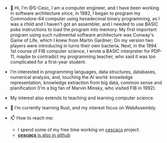 - 👋 Hi, I’m @S-Cesc, I am a computer engineer, and I have been working in software architecture since, in 1982, I began to program my Commodore-64 computer using hexadecimal binary programming, as I was a child and I haven't got an assembler, and I needed to use BASIC poke instructions to load the program into memory. My first important program using such rudimental software architecture was Conway's Game of Life, which I knew from Martin Gardner; On my version two players were introducing in turns their own bacteria. Next, in the 1994 1st course of FIB computer science, I wrote a BASIC interpreter for PDP-11, maybe to contradict my programming teacher, who said it was too complicated for a first-year student.
- I’m interested in programming languages, data structures, databases, numerical analysis, and, touching the AI world: knowledge representation, knowledge extraction from big data, common sense and planification (I'm a big fan of Marvin Minsky, who visited FIB in 1992).
- My interest also extends to teaching and learning computer science.

- 🌱 I’m currently learning Rust, and my interest focus on WebAssembly.
- 📫 How to reach me:
  - I spend some of my free time working on [cescacs](https://cescacs.orgfree.com/) project.
  - [***cescacs*** is also in github](https://github.com/cescacs)

<!--  - I have some content about [cicles FP](https://www.fpcesc.epizy.com/?i=1) -->
<!--
- 🌱 I’m currently learning ...
- 💞️ I’m looking to collaborate on ...
- 📫 How to reach me ...
-->

<!---
S-Cesc/S-Cesc is a ✨ special ✨ repository because its `README.md` (this file) appears on your GitHub profile.
You can click the Preview link to take a look at your changes.
--->
